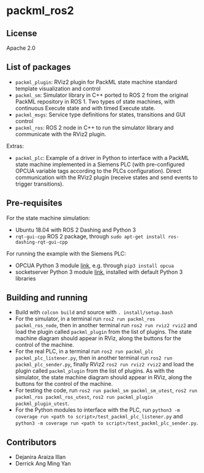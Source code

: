 # packml_ros2

## License
Apache 2.0

## List of packages
* `packml_plugin`: RViz2 plugin for PackML state machine standard template visualization and control
* `packml_sm`: Simulator library in C++ ported to ROS 2 from the original PackML repository in ROS 1. Two types of state machines, with continuous Execute state and with timed Execute state.
* `packml_msgs`: Service type definitions for states, transitions and GUI control
* `packml_ros`: ROS 2 node in C++ to run the simulator library and communicate with the RViz2 plugin.

Extras:
* `packml_plc`: Example of a driver in Python to interface with a PackML state machine implemented in a Siemens PLC (with pre-configured OPCUA variable tags according to the PLCs configuration). Direct communication with the RViz2 plugin (receive states and send events to trigger transitions). 

## Pre-requisites
For the state machine simulation:
* Ubuntu 18.04 with ROS 2 Dashing and Python 3
* `rqt-gui-cpp` ROS 2 package, through `sudo apt-get install ros-dashing-rqt-gui-cpp`

For running the example with the Siemens PLC:
* OPCUA Python 3 module [link](https://github.com/FreeOpcUa/python-opcua), e.g. through `pip3 install opcua`
* socketserver Python 3 module [link](https://github.com/python/cpython/blob/3.7/Lib/socketserver.py), installed with default Python 3 libraries


## Building and running
* Build with `colcon build` and source with `. install/setup.bash`
* For the simulator, in a terminal run `ros2 run packml_ros packml_ros_node`, then in another terminal run `ros2 run rviz2 rviz2` and load the plugin called `packml_plugin` from the list of plugins. The state machine diagram should appear in RViz, along the buttons for the control of the machine.
* For the real PLC, in a terminal run `ros2 run packml_plc packml_plc_listener.py`, then in another terminal run `ros2 run packml_plc_sender.py`, finally RViz2 `ros2 run rviz2 rviz2` and load the plugin called `packml_plugin` from the list of plugins. As with the simulator, the state machine diagram should appear in RViz, along the buttons for the control of the machine.
* For testing the code, run `ros2 run packml_sm packml_sm_utest`, `ros2 run packml_ros packml_ros_utest`, `ros2 run packml_plugin packml_plugin_utest`. 
* For the Python modules to interface with the PLC, run `python3 -m coverage run <path to script>/test_packml_plc_listener.py` and `python3 -m coverage run <path to script>/test_packml_plc_sender.py`. 

## Contributors
* Dejanira Araiza Illan
* Derrick Ang Ming Yan

